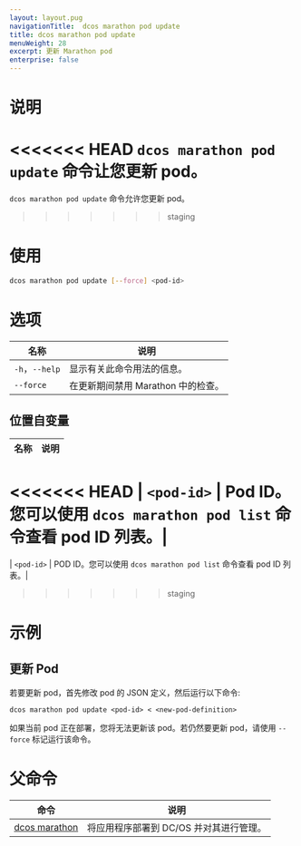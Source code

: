 ```yaml
---
layout: layout.pug
navigationTitle:  dcos marathon pod update
title: dcos marathon pod update
menuWeight: 28
excerpt: 更新 Marathon pod
enterprise: false
---
```



# 说明
<<<<<<< HEAD
`dcos marathon pod update` 命令让您更新 pod。
=======
`dcos marathon pod update` 命令允许您更新 pod。
>>>>>>> staging

# 使用

```bash
dcos marathon pod update [--force] <pod-id>
```

# 选项

| 名称 | 说明 |
|---------|-------------|
| `-h`，`--help` | 显示有关此命令用法的信息。 |
| `--force` | 在更新期间禁用 Marathon 中的检查。|

## 位置自变量

| 名称 | 说明 |
|---------|-------------|
<<<<<<< HEAD
| `<pod-id>` | Pod ID。您可以使用 `dcos marathon pod list` 命令查看 pod ID 列表。|
=======
| `<pod-id>` | POD ID。您可以使用 `dcos marathon pod list` 命令查看 pod ID 列表。|
>>>>>>> staging



# 示例

## 更新 Pod
若要更新 pod，首先修改 pod 的 JSON 定义，然后运行以下命令:

```
dcos marathon pod update <pod-id> < <new-pod-definition>
```

如果当前 pod 正在部署，您将无法更新该 pod。若仍然要更新 pod，请使用 `--force` 标记运行该命令。

# 父命令

| 命令 | 说明 |
|---------|-------------|
| [dcos marathon](/cn/1.12/cli/command-reference/dcos-marathon/) | 将应用程序部署到 DC/OS 并对其进行管理。|